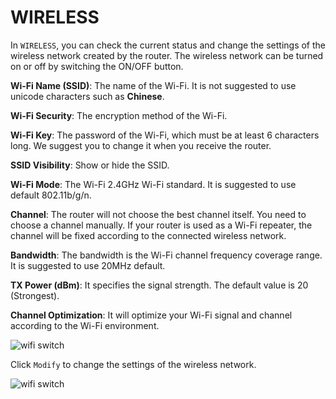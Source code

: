 # WIRELESS

In `WIRELESS`, you can check the current status and change the settings of the wireless network created by the router. The wireless network can be turned on or off by switching the ON/OFF button.


**Wi-Fi Name (SSID)**: The name of the Wi-Fi. It is not suggested to use unicode characters such as **Chinese**.

**Wi-Fi Security**: The encryption method of the Wi-Fi.

**Wi-Fi Key**: The password of the Wi-Fi, which must be at least 6 characters long. We suggest you to change it when you receive the router.

**SSID Visibility**: Show or hide the SSID.

**Wi-Fi Mode**: The Wi-Fi 2.4GHz Wi-Fi standard. It is suggested to use default 802.11b/g/n.

**Channel**: The router will not choose the best channel itself. You need to choose a channel manually. If your router is used as a Wi-Fi repeater, the channel will be fixed according to the connected wireless network.

**Bandwidth**: The bandwidth is the Wi-Fi channel frequency coverage range. It is suggested to use 20MHz default. 

**TX Power (dBm)**: It specifies the signal strength. The default value is 20 (Strongest).

**Channel Optimization**: It will optimize your Wi-Fi signal and channel according to the Wi-Fi environment. 


![wifi switch](https://static.gl-inet.com/docs/en/3/setup/spitz/wireless/status.jpg)



Click `Modify` to change the settings of the wireless network.

![wifi switch](https://static.gl-inet.com/docs/en/3/setup/spitz/wireless/setting.jpg)
